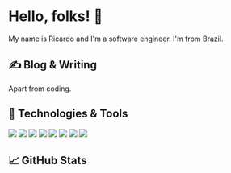 # Hello, folks! 👋

My name is Ricardo and I'm a software engineer. I'm from Brazil.

## &#x270d; Blog & Writing

Apart from coding.

## 🔧 Technologies & Tools
![](https://img.shields.io/badge/OS-Linux-informational?style=flat&logo=linux&logoColor=white&color=2bbc8a)
![](https://img.shields.io/badge/Code-Python-informational?style=flat&logo=python&logoColor=white&color=2bbc8a)
![](https://img.shields.io/badge/Shell-Bash-informational?style=flat&logo=gnu-bash&logoColor=white&color=2bbc8a)
![](https://img.shields.io/badge/Tools-PostgreSQL-informational?style=flat&logo=postgresql&logoColor=white&color=2bbc8a)
![](https://img.shields.io/badge/Tools-Docker-informational?style=flat&logo=docker&logoColor=white&color=2bbc8a)
![](https://img.shields.io/badge/Tools-Kubernetes-informational?style=flat&logo=kubernetes&logoColor=white&color=2bbc8a)
![](https://img.shields.io/badge/Cloud-Digital_Ocean-informational?style=flat&logo=digitalocean&logoColor=white&color=2bbc8a)
![](https://img.shields.io/badge/Amazon%20Aws-informational?style=flat&logo=amazon&logoColor=white&color=2bbc8a)
## &#x1f4c8; GitHub Stats


<a href="https://github.com/ricardolsamaral/ricardolsamaral">
<!--<img align="center" src="https://github-readme-stats.vercel.app/api?username=ricardolsamaral&show_icons=true&line_height=27&count_private=true&title_color=ffffff&text_color=c9cacc&icon_color=2bbc8a&bg_color=1d1f21" alt="Ricardo's GitHub Stats" />
</a>  -->

<!-- links to your social media accounts -->

[1]: https://twitter.com/ricardoujc
[2]: https://github.com/ricardolsamaral
